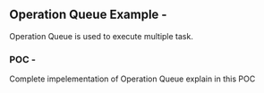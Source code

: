 ## Operation Queue Example - 

Operation Queue is used to execute multiple task.

### POC -
Complete impelementation of Operation Queue explain in this POC
 

